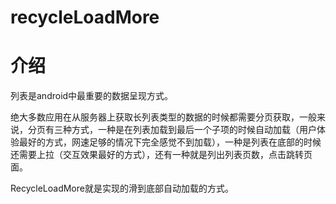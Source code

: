 # recycleLoadMore
介绍
===
列表是android中最重要的数据呈现方式。

绝大多数应用在从服务器上获取长列表类型的数据的时候都需要分页获取，一般来说，分页有三种方式，一种是在列表加载到最后一个子项的时候自动加载（用户体验最好的方式，网速足够的情况下完全感觉不到加载），一种是列表在底部的时候还需要上拉（交互效果最好的方式），还有一种就是列出列表页数，点击跳转页面。

RecycleLoadMore就是实现的滑到底部自动加载的方式。
